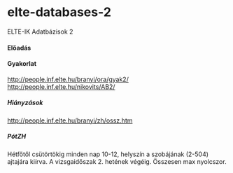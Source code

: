 # elte-databases-2
ELTE-IK Adatbázisok 2

#### Előadás

#### Gyakorlat
http://people.inf.elte.hu/branyi/ora/gyak2/
http://people.inf.elte.hu/nikovits/AB2/

##### Hiányzások
http://people.inf.elte.hu/branyi/zh/ossz.htm

##### PótZH
Hétfőtől csütörtökig minden nap 10-12, helyszín a szobájának (2-504) ajtajára kiírva. A vizsgaidőszak 2. hetének végéig. Összesen max nyolcszor.